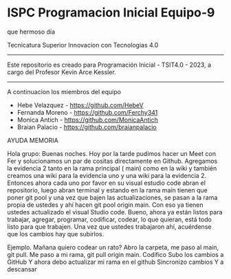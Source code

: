 # ISPC Programacion Inicial Equipo-9
que hermoso día


Tecnicatura Superior Innovacion con Tecnologias 4.0


***************************************************************************************************************
Este repositorio es creado para Programación Inicial - TSIT4.0 - 2023, a cargo del Profesor Kevin Arce Kessler.
***************************************************************************************************************

A continuacion los miembros del equipo 

* Hebe Velazquez  - https://github.com/HebeV
* Fernanda Moreno - https://github.com/Ferchy341
* Monica Antich   - https://github.com/MonicaAntich
* Braian Palacio  - https://github.com/braianpalacio


AYUDA MEMORIA

 Hola grupo: Buenas noches. 
Hoy por la tarde pudimos hacer un Meet con Fer y solucionamos un par de cositas directamente en Github. Agregamos la evidencia 2 tanto en la rama principal ( main) como en la wiki y también creamos una wiki para la evidencia uno y una wiki para la evidencia 2.  Entonces ahora cada uno por favor en su visual estudio code abran el repositorio, luego abran terminal y estando en la rama main tienen que poner git pool y una vez que bajen las actualizaciones, se pasan a la rama propia de ustedes y ahí hacen git pool origin main. Con eso ya tienen ustedes actualizado el visual Studio code.
Bueno, ahora ya están listos para trabajar, agregar, programar, codificar, codear, lo que quieran, está todo listo para que trabajen. Una vez que ustedes trabajaron ahí, acuérdense que los cambios hay que subirlos.




Ejemplo. Mañana quiero codear un rato? 
Abro la carpeta, me paso al main, git pull. 
Me paso a mi rama, git pull origin main.
Codifico
Subo los cambios a GitHub
Y ahora debo actualizar mi rama en el github
Sincronizo cambios
Y a descansar

